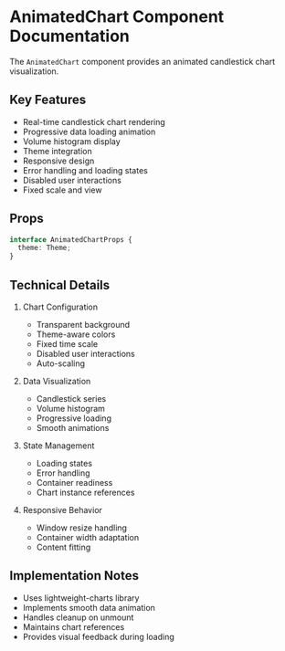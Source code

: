 # AnimatedChart Component Documentation

The `AnimatedChart` component provides an animated candlestick chart visualization.

## Key Features

- Real-time candlestick chart rendering
- Progressive data loading animation
- Volume histogram display
- Theme integration
- Responsive design
- Error handling and loading states
- Disabled user interactions
- Fixed scale and view

## Props

```typescript
interface AnimatedChartProps {
  theme: Theme;
}
```

## Technical Details

1. Chart Configuration
   - Transparent background
   - Theme-aware colors
   - Fixed time scale
   - Disabled user interactions
   - Auto-scaling

2. Data Visualization
   - Candlestick series
   - Volume histogram
   - Progressive loading
   - Smooth animations

3. State Management
   - Loading states
   - Error handling
   - Container readiness
   - Chart instance references

4. Responsive Behavior
   - Window resize handling
   - Container width adaptation
   - Content fitting

## Implementation Notes

- Uses lightweight-charts library
- Implements smooth data animation
- Handles cleanup on unmount
- Maintains chart references
- Provides visual feedback during loading